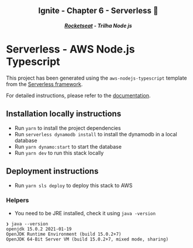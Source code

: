 <h2 align="center">Ignite - Chapter 6 - Serverless 🚀</h2>
<h5 align="center"><a href="https://rocketseat.com.br/" >Rocketseat</a> - Trilha Node js</h5>

# Serverless - AWS Node.js Typescript

This project has been generated using the `aws-nodejs-typescript` template from the [Serverless framework](https://www.serverless.com/).

For detailed instructions, please refer to the [documentation](https://www.serverless.com/framework/docs/providers/aws/).

## Installation locally instructions

- Run `yarn` to install the project dependencies
- Run `serverless dynamodb install` to install the dynamodb in a local database
- Run `yarn dynamo:start` to start the database
- Run `yarn dev` to run this stack locally

## Deployment instructions

- Run `yarn sls deploy` to deploy this stack to AWS

### Helpers

- You need to be JRE installed, check it using `java -version`

```
❯ java --version
openjdk 15.0.2 2021-01-19
OpenJDK Runtime Environment (build 15.0.2+7)
OpenJDK 64-Bit Server VM (build 15.0.2+7, mixed mode, sharing)
```